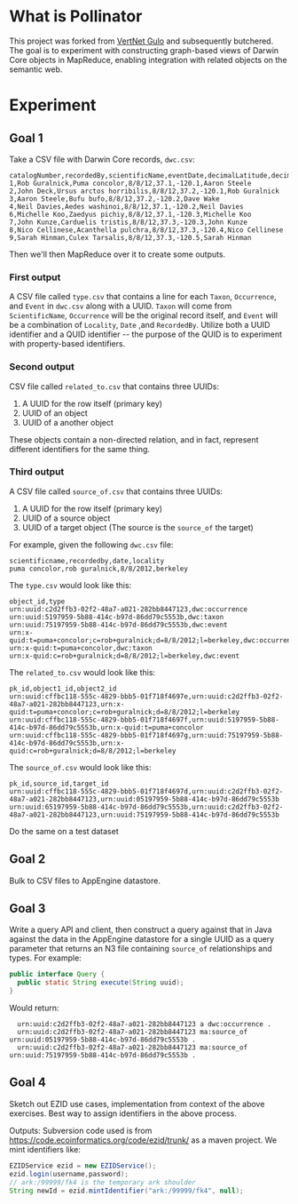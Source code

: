 # What is Pollinator

This project was forked from [VertNet Gulo](https://github.com/VertNet/gulo) and subsequently butchered. The goal is to experiment with constructing graph-based views of Darwin Core objects in MapReduce, enabling integration with related objects on the semantic web.

# Experiment

## Goal 1

Take a CSV file with Darwin Core records, `dwc.csv`:

```
catalogNumber,recordedBy,scientificName,eventDate,decimalLatitude,decimalLongitude,identifiedBy
1,Rob Guralnick,Puma concolor,8/8/12,37.1,-120.1,Aaron Steele
2,John Deck,Ursus arctos horribilis,8/8/12,37.2,-120.1,Rob Guralnick
3,Aaron Steele,Bufu bufo,8/8/12,37.2,-120.2,Dave Wake
4,Neil Davies,Aedes washinoi,8/8/12,37.1,-120.2,Neil Davies
6,Michelle Koo,Zaedyus pichiy,8/8/12,37.1,-120.3,Michelle Koo
7,John Kunze,Carduelis tristis,8/8/12,37.3,-120.3,John Kunze
8,Nico Cellinese,Acanthella pulchra,8/8/12,37.3,-120.4,Nico Cellinese
9,Sarah Hinman,Culex Tarsalis,8/8/12,37.3,-120.5,Sarah Hinman
```

Then we'll then MapReduce over it to create some outputs.

### First output

A CSV file called `type.csv` that contains a line for each `Taxon`, `Occurrence`, and `Event` in `dwc.csv` along with a UUID. `Taxon` will come from `ScientificName`, `Occurrence` will be the original record itself, and `Event` will be a combination of `Locality`, `Date` ,and `RecordedBy`.  Utilize both a UUID identifier and a QUID identifier -- the purpose of the QUID is to experiment with property-based identifiers.

### Second output

CSV file called `related_to.csv` that contains three UUIDs: 

1. A UUID for the row itself (primary key)
2. UUID of an object
3. UUID of a another object

These objects contain a non-directed relation, and in fact, represent different identifiers for the same thing.  

### Third output

A CSV file called `source_of.csv` that contains three UUIDs: 

1. A UUID for the row itself (primary key)
2. UUID of a source object
3. UUID of a target object (The source is the `source_of` the target)

For example, given the following `dwc.csv` file:

```
scientificname,recordedby,date,locality
puma concolor,rob guralnick,8/8/2012,berkeley
```

The `type.csv` would look like this:

```
object_id,type 
urn:uuid:c2d2ffb3-02f2-48a7-a021-282bb8447123,dwc:occurrence
urn:uuid:5197959-5b88-414c-b97d-86dd79c5553b,dwc:taxon
urn:uuid:75197959-5b88-414c-b97d-86dd79c5553b,dwc:event
urn:x-quid:t=puma+concolor;c=rob+guralnick;d=8/8/2012;l=berkeley,dwc:occurrence
urn:x-quid:t=puma+concolor,dwc:taxon
urn:x-quid:c=rob+guralnick;d=8/8/2012;l=berkeley,dwc:event

```

The `related_to.csv` would look like this:

```
pk_id,object1_id,object2_id 
urn:uuid:cffbc118-555c-4829-bbb5-01f718f4697e,urn:uuid:c2d2ffb3-02f2-48a7-a021-282bb8447123,urn:x-quid:t=puma+concolor;c=rob+guralnick;d=8/8/2012;l=berkeley
urn:uuid:cffbc118-555c-4829-bbb5-01f718f4697f,urn:uuid:5197959-5b88-414c-b97d-86dd79c5553b,urn:x-quid:t=puma+concolor
urn:uuid:cffbc118-555c-4829-bbb5-01f718f4697g,urn:uuid:75197959-5b88-414c-b97d-86dd79c5553b,urn:x-quid:c=rob+guralnick;d=8/8/2012;l=berkeley
```

The `source_of.csv` would look like this:

```
pk_id,source_id,target_id
urn:uuid:cffbc118-555c-4829-bbb5-01f718f4697d,urn:uuid:c2d2ffb3-02f2-48a7-a021-282bb8447123,urn:uuid:05197959-5b88-414c-b97d-86dd79c5553b
urn:uuid:65197959-5b88-414c-b97d-86dd79c5553b,urn:uuid:c2d2ffb3-02f2-48a7-a021-282bb8447123,urn:uuid:75197959-5b88-414c-b97d-86dd79c5553b
```

Do the same on a test dataset

## Goal 2

Bulk to CSV files to AppEngine datastore.

## Goal 3

Write a query API and client, then construct a query against that in Java against the data in the AppEngine datastore for a single UUID as a query parameter that returns an N3 file containing `source_of` relationships and types.  For example:

```java
public interface Query {
  public static String execute(String uuid);
}
```


Would return:
```
  urn:uuid:c2d2ffb3-02f2-48a7-a021-282bb8447123 a dwc:occurrence .
  urn:uuid:c2d2ffb3-02f2-48a7-a021-282bb8447123 ma:source_of urn:uuid:05197959-5b88-414c-b97d-86dd79c5553b .
  urn:uuid:c2d2ffb3-02f2-48a7-a021-282bb8447123 ma:source_of urn:uuid:75197959-5b88-414c-b97d-86dd79c5553b .
```
## Goal 4

Sketch out EZID use cases, implementation from context of the above exercises.  Best way to assign identifiers in the above process.

Outputs:
Subversion code used is from  https://code.ecoinformatics.org/code/ezid/trunk/ as a maven project.  We mint identifiers like:
```java
EZIDService ezid = new EZIDService();
ezid.login(username,password);
// ark:/99999/fk4 is the temporary ark shoulder
String newId = ezid.mintIdentifier("ark:/99999/fk4", null);
```
